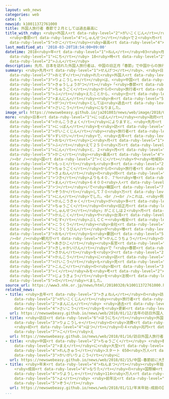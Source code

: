 ```yaml
---
layout: web_news
categories: web
cate: 5
newsid: k10011372761000
title: 外国人旅行者 春節で２月としては過去最高に
title_with_ruby: <ruby>外国人<rt data-ruby-level="2">がいこくじん</rt></ruby><ruby>旅行者<rt data-ruby-level="3">りょこうしゃ</rt></ruby>
  <ruby>春節<rt data-ruby-level="4">しゅんせつ</rt></ruby>で２<ruby>月<rt data-ruby-level="1">がつ</rt></ruby>としては<ruby>過去<rt
  data-ruby-level="5">かこ</rt></ruby><ruby>最高<rt data-ruby-level="4">さいこう</rt></ruby>に
last_modified_at: '2018-03-20T18:54:00+09:00'
datetime: 2018<ruby>年<rt data-ruby-level="1">ねん</rt></ruby>03<ruby>月<rt data-ruby-level="1">がつ</rt></ruby>20<ruby>日<rt
  data-ruby-level="1">にち</rt></ruby> 18<ruby>時<rt data-ruby-level="2">じ</rt></ruby>54<ruby>分<rt
  data-ruby-level="2">ふん</rt></ruby>
description: 先月、日本を訪れた外国人旅行者は、中国の旧正月「春節」で中国からの旅行者が増えたことから、合わせて２５０万人余りと、２月としては過去最高になりました。
summary: <ruby>先月<rt data-ruby-level="1">せんげつ</rt></ruby>、<ruby>日本<rt data-ruby-level="1">にっぽん</rt></ruby>を<ruby>訪<rt
  data-ruby-level="7">おとず</rt></ruby>れた<ruby>外国人<rt data-ruby-level="2">がいこくじん</rt></ruby><ruby>旅行者<rt
  data-ruby-level="3">りょこうしゃ</rt></ruby>は、<ruby>中国<rt data-ruby-level="2">ちゅうごく</rt></ruby>の<ruby>旧正月<rt
  data-ruby-level="5">きゅうしょうがつ</rt></ruby>「<ruby>春節<rt data-ruby-level="4">しゅんせつ</rt></ruby>」で<ruby>中国<rt
  data-ruby-level="2">ちゅうごく</rt></ruby>からの<ruby>旅行者<rt data-ruby-level="3">りょこうしゃ</rt></ruby>が<ruby>増<rt
  data-ruby-level="5">ふ</rt></ruby>えたことから、<ruby>合<rt data-ruby-level="2">あ</rt></ruby>わせて２５０<ruby>万人<rt
  data-ruby-level="2">まんにん</rt></ruby><ruby>余<rt data-ruby-level="5">あま</rt></ruby>りと、２<ruby>月<rt
  data-ruby-level="1">がつ</rt></ruby>としては<ruby>過去<rt data-ruby-level="5">かこ</rt></ruby><ruby>最高<rt
  data-ruby-level="4">さいこう</rt></ruby>になりました。
image_url: https://newswebeasy.github.io/ja201803/news/web/image/2018/03/20/K10011372761_1803201926_1803201930_01_02.jpg
more: <ruby>日本<rt data-ruby-level="1">にっぽん</rt></ruby><ruby>政府<rt data-ruby-level="5">せいふ</rt></ruby><ruby>観光局<rt
  data-ruby-level="4">かんこうきょく</rt></ruby>によりますと、<ruby>先月<rt data-ruby-level="1">せんげつ</rt></ruby>、<ruby>日本<rt
  data-ruby-level="1">にっぽん</rt></ruby>を<ruby>訪<rt data-ruby-level="7">おとず</rt></ruby>れた<ruby>外国人<rt
  data-ruby-level="2">がいこくじん</rt></ruby><ruby>旅行者<rt data-ruby-level="3">りょこうしゃ</rt></ruby>は<ruby>推計<rt
  data-ruby-level="6">すいけい</rt></ruby>で、<ruby>去年<rt data-ruby-level="3">きょねん</rt></ruby>の<ruby>同<rt
  data-ruby-level="2">おな</rt></ruby>じ<ruby>月<rt data-ruby-level="1">つき</rt></ruby>より２３．３％<ruby>増<rt
  data-ruby-level="5">ふ</rt></ruby>えて２５０<ruby>万<rt data-ruby-level="2">まん</rt></ruby>９３００<ruby>人<rt
  data-ruby-level="1">にん</rt></ruby>と、２<ruby>月<rt data-ruby-level="1">がつ</rt></ruby>としては<ruby>過去<rt
  data-ruby-level="5">かこ</rt></ruby><ruby>最高<rt data-ruby-level="4">さいこう</rt></ruby>になりました。<br
  /><br /><ruby>国<rt data-ruby-level="2">くに</rt></ruby>や<ruby>地域別<rt data-ruby-level="6">ちいきべつ</rt></ruby>では、<ruby>最<rt
  data-ruby-level="4">もっと</rt></ruby>も<ruby>多<rt data-ruby-level="2">おお</rt></ruby>かったのが<ruby>中国<rt
  data-ruby-level="2">ちゅうごく</rt></ruby>からの<ruby>旅行者<rt data-ruby-level="3">りょこうしゃ</rt></ruby>で、<ruby>去年<rt
  data-ruby-level="3">きょねん</rt></ruby>の<ruby>同<rt data-ruby-level="2">おな</rt></ruby>じ<ruby>月<rt
  data-ruby-level="1">つき</rt></ruby>よりも４０．７％<ruby>増<rt data-ruby-level="5">ふ</rt></ruby>えて７１<ruby>万<rt
  data-ruby-level="2">まん</rt></ruby>６４００<ruby>人<rt data-ruby-level="1">にん</rt></ruby>、<ruby>次<rt
  data-ruby-level="3">つ</rt></ruby>いで<ruby>韓国<rt data-ruby-level="7">かんこく</rt></ruby>が１８．１％<ruby>増加<rt
  data-ruby-level="5">ぞうか</rt></ruby>して７０<ruby>万<rt data-ruby-level="2">まん</rt></ruby>８３００<ruby>人<rt
  data-ruby-level="1">にん</rt></ruby>でした。<br /><br />これは、<ruby>例年<rt data-ruby-level="4">れいねん</rt></ruby><ruby>観光客<rt
  data-ruby-level="4">かんこうきゃく</rt></ruby>が<ruby>多<rt data-ruby-level="2">おお</rt></ruby>くなる<ruby>中国<rt
  data-ruby-level="2">ちゅうごく</rt></ruby>の<ruby>旧正月<rt data-ruby-level="5">きゅうしょうがつ</rt></ruby>「<ruby>春節<rt
  data-ruby-level="4">しゅんせつ</rt></ruby>」がことしは２<ruby>月<rt data-ruby-level="1">がつ</rt></ruby>になったことや、<ruby>韓国<rt
  data-ruby-level="7">かんこく</rt></ruby>や<ruby>台湾<rt data-ruby-level="7">たいわん</rt></ruby>などを<ruby>結<rt
  data-ruby-level="4">むす</rt></ruby>ぶＬＣＣ＝<ruby>格安<rt data-ruby-level="5">かくやす</rt></ruby><ruby>航空<rt
  data-ruby-level="4">こうくう</rt></ruby><ruby>会社<rt data-ruby-level="2">がいしゃ</rt></ruby>の<ruby>航空便<rt
  data-ruby-level="4">こうくうびん</rt></ruby>が<ruby>増<rt data-ruby-level="5">ふ</rt></ruby>えたことなどが<ruby>主<rt
  data-ruby-level="3">おも</rt></ruby>な<ruby>要因<rt data-ruby-level="5">よういん</rt></ruby>です。<br
  /><br /><ruby>観光庁<rt data-ruby-level="6">かんこうちょう</rt></ruby>の<ruby>田村<rt data-ruby-level="1">たむら</rt></ruby><ruby>明比古<rt
  data-ruby-level="5">あきひこ</rt></ruby><ruby>長官<rt data-ruby-level="4">ちょうかん</rt></ruby>は<ruby>記者会見<rt
  data-ruby-level="3">きしゃかいけん</rt></ruby>で「<ruby>春節<rt data-ruby-level="4">しゅんせつ</rt></ruby>の<ruby>期間<rt
  data-ruby-level="3">きかん</rt></ruby>を<ruby>少<rt data-ruby-level="2">すこ</rt></ruby>しずらして<ruby>観光<rt
  data-ruby-level="4">かんこう</rt></ruby>に<ruby>訪<rt data-ruby-level="7">おとず</rt></ruby>れる<ruby>傾向<rt
  data-ruby-level="7">けいこう</rt></ruby>も<ruby>見<rt data-ruby-level="1">み</rt></ruby>られるので、<ruby>今後<rt
  data-ruby-level="2">こんご</rt></ruby>の<ruby>取<rt data-ruby-level="3">と</rt></ruby>り<ruby>組<rt
  data-ruby-level="3">く</rt></ruby>みを<ruby>考<rt data-ruby-level="2">かんが</rt></ruby>えるうえでも<ruby>状況<rt
  data-ruby-level="7">じょうきょう</rt></ruby>を<ruby>注視<rt data-ruby-level="6">ちゅうし</rt></ruby>したい」と<ruby>述<rt
  data-ruby-level="5">の</rt></ruby>べました。
source_url: https://www3.nhk.or.jp/news/html/20180320/k10011372761000.html
related_news:
- title: <ruby>去年<rt data-ruby-level="3">きょねん</rt></ruby>の<ruby>訪日<rt data-ruby-level="6">ほうにち</rt></ruby><ruby>外国人<rt
    data-ruby-level="2">がいこくじん</rt></ruby><ruby>旅行者<rt data-ruby-level="3">りょこうしゃ</rt></ruby>は２８６９<ruby>万人<rt
    data-ruby-level="2">まんにん</rt></ruby> <ruby>過去<rt data-ruby-level="5">かこ</rt></ruby><ruby>最高<rt
    data-ruby-level="4">さいこう</rt></ruby>を<ruby>更新<rt data-ruby-level="7">こうしん</rt></ruby>
  url: https://newswebeasy.github.io/news/web/2018/01/12/去年の訪日外国人旅行者は2869万人-過去最高を更新
- title: <ruby>訪日<rt data-ruby-level="6">ほうにち</rt></ruby><ruby>外国人<rt data-ruby-level="2">がいこくじん</rt></ruby><ruby>旅行者<rt
    data-ruby-level="3">りょこうしゃ</rt></ruby>の<ruby>消費<rt data-ruby-level="4">しょうひ</rt></ruby>
    <ruby>初<rt data-ruby-level="4">はつ</rt></ruby>の４<ruby>兆円<rt data-ruby-level="4">ちょうえん</rt></ruby><ruby>超<rt
    data-ruby-level="7">こ</rt></ruby>え
  url: https://newswebeasy.github.io/news/web/2018/01/16/訪日外国人旅行者の消費-初の4兆円超え
- title: <ruby>中国<rt data-ruby-level="2">ちゅうごく</rt></ruby> <ruby>春節<rt data-ruby-level="4">しゅんせつ</rt></ruby><ruby>前<rt
    data-ruby-level="2">まえ</rt></ruby>に<ruby>大型<rt data-ruby-level="4">おおがた</rt></ruby><ruby>連休<rt
    data-ruby-level="4">れんきゅう</rt></ruby>スタート 650<ruby>万人<rt data-ruby-level="2">まんにん</rt></ruby>が<ruby>海外旅行<rt
    data-ruby-level="3">かいがいりょこう</rt></ruby>に
  url: https://newswebeasy.github.io/news/web/2018/02/15/中国-春節前に大型連休スタート-650万人が海外旅行に
- title: <ruby>年末<rt data-ruby-level="4">ねんまつ</rt></ruby><ruby>年始<rt data-ruby-level="3">ねんし</rt></ruby>
    <ruby>成田<rt data-ruby-level="4">なりた</rt></ruby>の<ruby>国際線<rt data-ruby-level="5">こくさいせん</rt></ruby><ruby>利用者<rt
    data-ruby-level="4">りようしゃ</rt></ruby>114<ruby>万人<rt data-ruby-level="2">まんにん</rt></ruby><ruby>余<rt
    data-ruby-level="5">よ</rt></ruby> <ruby>前年比<rt data-ruby-level="5">ぜんねんひ</rt></ruby>５％<ruby>増<rt
    data-ruby-level="5">ぞう</rt></ruby>
  url: https://newswebeasy.github.io/news/web/2018/01/11/年末年始-成田の国際線利用者114万人余-前年比5増
...
```

